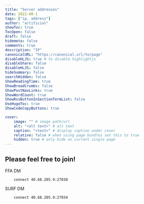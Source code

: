 ```yaml
---
title: "Server addresses"
date: 2022-08-1
tags: ["ip, address"]
author: "artificial"
showToc: true
TocOpen: false
draft: false
hidemeta: false
comments: true
description: "IP"
canonicalURL: "https://canonical.url/to/page"
disableHLJS: true # to disable highlightjs
disableShare: false
disableHLJS: false
hideSummary: false
searchHidden: false
ShowReadingTime: true
ShowBreadCrumbs: false
ShowPostNavLinks: true
ShowWordCount: true
ShowRssButtonInSectionTermList: false
UseHugoToc: true
ShowCodeCopyButtons: true

cover:
    image: "" # image path/url
    alt: "<alt text>" # alt text
    caption: "<text>" # display caption under cover
    relative: false # when using page bundles set this to true
    hidden: true # only hide on current single page
---
```



<!--

## Lets start together now!

```shell
    sudo apt update
    sudo apt upgrade
```



**Lorem Ipsum is simply dummy text of the printing and typesetting industry.** Lorem Ipsum has been the industry's standard dummy text ever since the 1500s, when an unknown printer took a galley of type and scrambled it to make a type specimen book. It has survived not only five centuries, but also the leap into electronic typesetting, remaining essentially unchanged. It was popularised in the 1960s with the release of Letraset sheets containing Lorem Ipsum passages, and more recently with desktop publishing software like Aldus PageMaker including versions of Lorem Ipsum.

## Now let me show you a picture of a cat!

![cat](/cat.jpg#center)

- Nice to see a cat
- Nice to have a cat

## Now lets end this story
PageMaker including versions of Lorem Ipsum. PageMaker including versions of Lorem Ipsum. 

-->



## Please feel free to join!

FFA DM
```FFA
    connect 40.68.205.9:27030
```

SURF DM
```SURF
    connect 40.68.205.9:27034
```